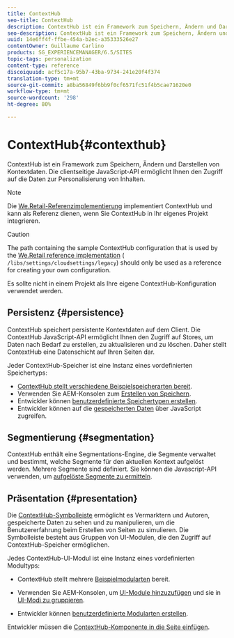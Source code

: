 ```yaml
---
title: ContextHub
seo-title: ContextHub
description: ContextHub ist ein Framework zum Speichern, Ändern und Darstellen von Kontextdaten
seo-description: ContextHub ist ein Framework zum Speichern, Ändern und Darstellen von Kontextdaten
uuid: 14e6ff4f-ffbe-454a-b2ec-a35333526e27
contentOwner: Guillaume Carlino
products: SG_EXPERIENCEMANAGER/6.5/SITES
topic-tags: personalization
content-type: reference
discoiquuid: acf5c17a-95b7-43ba-9734-241e20f4f374
translation-type: tm+mt
source-git-commit: a8ba56849f6bb9f0cf6571fc51f4b5cae71620e0
workflow-type: tm+mt
source-wordcount: '298'
ht-degree: 80%

---
```



# ContextHub{#contexthub}

ContextHub ist ein Framework zum Speichern, Ändern und Darstellen von Kontextdaten. Die clientseitige JavaScript-API ermöglicht Ihnen den Zugriff auf die Daten zur Personalisierung von Inhalten.

>[!NOTE]
>
>Die [We.Retail-Referenzimplementierung](/help/sites-developing/we-retail.md) implementiert ContextHub und kann als Referenz dienen, wenn Sie ContextHub in Ihr eigenes Projekt integrieren.

>[!CAUTION]
>
>The path containing the sample ContextHub configuration that is used by the [We.Retail reference implementation](/help/sites-developing/we-retail.md) ( `/libs/settings/cloudsettings/legacy`) should only be used as a reference for creating your own configuration.
>
>Es sollte nicht in einem Projekt als Ihre eigene ContextHub-Konfiguration verwendet werden.

## Persistenz {#persistence}

ContextHub speichert persistente Kontextdaten auf dem Client. Die ContextHub JavaScript-API ermöglicht Ihnen den Zugriff auf Stores, um Daten nach Bedarf zu erstellen, zu aktualisieren und zu löschen. Daher stellt ContextHub eine Datenschicht auf Ihren Seiten dar.

Jeder ContextHub-Speicher ist eine Instanz eines vordefinierten Speichertyps:

* [ContextHub stellt verschiedene Beispielspeicherarten bereit](/help/sites-developing/ch-samplestores.md).
* Verwenden Sie AEM-Konsolen zum [Erstellen von Speichern](ch-configuring.md#creating-a-contexthub-store).
* Entwickler können [benutzerdefinierte Speichertypen erstellen](/help/sites-developing/ch-extend.md#creating-custom-store-candidates).
* Entwickler können auf die [gespeicherten Daten](/help/sites-developing/ch-adding.md#interacting-with-contexthub-stores) über JavaScript zugreifen.

## Segmentierung {#segmentation}

ContextHub enthält eine Segmentations-Engine, die Segmente verwaltet und bestimmt, welche Segmente für den aktuellen Kontext aufgelöst werden. Mehrere Segmente sind definiert. Sie können die Javascript-API verwenden, um [aufgelöste Segmente zu ermitteln](/help/sites-developing/ch-adding.md#determining-resolved-contexthub-segments).

## Präsentation {#presentation}

Die [ContextHub-Symbolleiste](/help/sites-authoring/ch-previewing.md) ermöglicht es Vermarktern und Autoren, gespeicherte Daten zu sehen und zu manipulieren, um die Benutzererfahrung beim Erstellen von Seiten zu simulieren. Die Symbolleiste besteht aus Gruppen von UI-Modulen, die den Zugriff auf ContextHub-Speicher ermöglichen.

Jedes ContextHub-UI-Modul ist eine Instanz eines vordefinierten Modultyps:

* ContextHub stellt mehrere [Beispielmodularten](/help/sites-developing/ch-samplemodules.md) bereit.
* Verwenden Sie AEM-Konsolen, um [UI-Module hinzuzufügen](ch-configuring.md#adding-a-ui-module) und sie in [UI-Modi zu gruppieren](ch-configuring.md#adding-a-ui-mode).

* Entwickler können [benutzerdefinierte Modularten erstellen](/help/sites-developing/ch-extend.md#creating-contexthub-ui-module-types).

Entwickler müssen die [ContextHub-Komponente in die Seite einfügen](/help/sites-developing/ch-adding.md).
